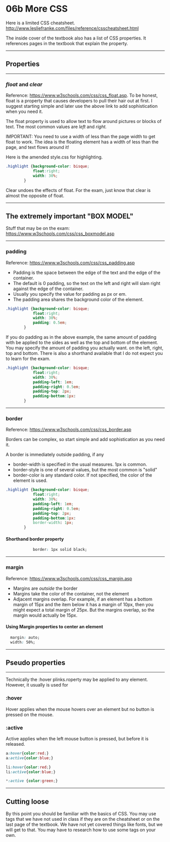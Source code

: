 # 06b More CSS

Here is a limited CSS cheatsheet. http://www.lesliefranke.com/files/reference/csscheatsheet.html

The inside cover of the textbook also has a list of CSS properties. It references pages in the textbook that explain the property.

---

## Properties

---

### *float* and *clear*

Reference: https://www.w3schools.com/css/css_float.asp.  To be honest, float is a property that causes developers to pull their hair out at first.  I suggest starting simple and later use the above link to add sophistication when you need it.

The float property is used to allow text to flow around pictures or blocks of text.  The most common values are *left* and *right.*

IMPORTANT:  You need to use a width of less than the page width to get float to work.  The idea is the floating element has a width of less than the page, and text flows around it!

Here is the amended style.css for highlighting.

```css
.highlight {background-color: bisque;
            float:right;
            width: 30%;
        }
```

Clear undoes the effects of float.  For the exam, just know that clear is almost the opposite of float.

---

## The extremely important "BOX MODEL"

Stuff that may be on the exam: https://www.w3schools.com/css/css_boxmodel.asp

---

### padding

Reference: https://www.w3schools.com/css/css_padding.asp 

* Padding is the space between the edge of the text and the edge of the container.
* The default is 0 padding, so the text on the left and right will slam right against the edge of the container.
* Usually you specify the value for padding as px or em.
* The padding area shares the background color of the element.

```css
.highlight {background-color: bisque;
            float:right;
            width: 30%;
            padding: 0.5em;
        }
```

If you do padding as in the above example, the same amount of padding with be applied to the sides as well as the top and bottom of the element.  You may specify the amount of padding you actually want. on the left, right, top and bottom.  There is also a shorthand available that I do not expect you to learn for the exam.

```css
.highlight {background-color: bisque;
            float:right;
            width: 30%;
            padding-left: 1em;
            padding-right: 0.5em;
            padding-top: 2px;
            padding-bottom:1px:
        }
```

---

### border

Reference: https://www.w3schools.com/css/css_border.asp

Borders can be complex, so start simple and add sophistication as you need it.

A border is immediately outside padding, if any

* border-width is specified in the usual measures.  1px is common.
* border-style is one of several values, but the most common is "solid"
* border-color is any standard color.  If not specified, the color of the element is used.

```css
.highlight {background-color: bisque;
            float:right;
            width: 30%;
            padding-left: 1em;
            padding-right: 0.5em;
            padding-top: 2px;
            padding-bottom:1px:
            border-width: 1px;
        }
```
#### Shorthand border property

```css
            border: 1px solid black;
```
---

### margin

Reference: https://www.w3schools.com/css/css_margin.asp

* Margins are *outside* the border
* Margins take the color of the container, not the element
* Adjacent margins overlap.  For example, if an element has a bottom margin of 15px and the item below it has a margin of 10px, then you might expect a total margin of 25px.  But the margins overlap, so the margin would actually be 15px.  

#### Using Margin properties to center an element

```css
  margin: auto;
  width: 50%;
```

---

## Pseudo properties

---

Technically the :hover plinks.roperty may be applied to any element.  However, it usually is used for 

### :hover

Hover applies when the mouse hovers over an element but no button is pressed on the mouse.

### :active

Active applies when the left mouse button is pressed, but before it is released.

```css
a:hover{color:red;}
a:active{color:blue;}

li:hover{color:red;}
li:active{color:blue;}

*:active {color:green;}
```

---

## Cutting loose

By this point you should be familiar with the basics of CSS.  You may use tags that we have not used in class if they are on the cheatsheet or on the last page of the textbook.  We have not yet covered things like fonts, but we will get to that.  You may have to research how to use some tags on your own.
